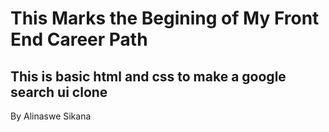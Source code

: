 # This Marks the Begining of My Front End Career Path

## This is basic html and css to make a google search ui clone



By Alinaswe Sikana
